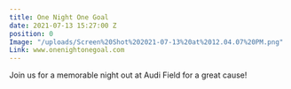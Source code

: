 ```yaml
---
title: One Night One Goal
date: 2021-07-13 15:27:00 Z
position: 0
Image: "/uploads/Screen%20Shot%202021-07-13%20at%2012.04.07%20PM.png"
Link: www.onenightonegoal.com
---
```


Join us for a memorable night out at Audi Field for a great cause!